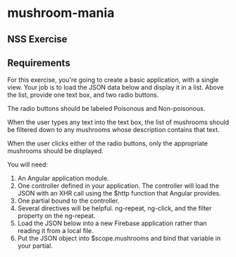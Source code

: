 # mushroom-mania

## NSS Exercise

## Requirements

For this exercise, you're going to create a basic application, with a single view. Your job is to load the JSON data below and display it in a list. Above the list, provide one text box, and two radio buttons.

The radio buttons should be labeled Poisonous and Non-poisonous.

When the user types any text into the text box, the list of mushrooms should be filtered down to any mushrooms whose description contains that text.

When the user clicks either of the radio buttons, only the appropriate mushrooms should be displayed.

You will need:

1. An Angular application module.
1. One controller defined in your application. The controller will load the JSON with an XHR call using the $http function that Angular provides.
1. One partial bound to the controller.
1. Several directives will be helpful. ng-repeat, ng-click, and the filter property on the ng-repeat.
1. Load the JSON below into a new Firebase application rather than reading it from a local file.
1. Put the JSON object into $scope.mushrooms and bind that variable in your partial.